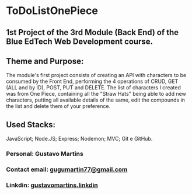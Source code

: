 # ToDoListOnePiece

## 1st Project of the 3rd Module (Back End) of the Blue EdTech Web Development course.

## Theme and Purpose:

<p>The module's first project consists of creating an API with characters to be consumed by the Front End, performing the 4 operations of CRUD, GET (ALL and by ID), POST, PUT and DELETE. The list of characters I created was from One Piece, containing all the "Straw Hats" being able to add new characters, putting all available details of the same, edit the compounds in the list and delete them of your preference.
</p>

## Used Stacks:

<p> 
JavaScript; Node.JS; Express; Nodemon; MVC; Git e GitHub.
</p>

### Personal: Gustavo Martins

### Contact email: <a href = "mailto:gugumartin77@gmail.com"> gugumartin77@gmail.com</a>

### Linkdin: <a href = "https://www.linkedin.com/in/gustavo-martins-681921229/">gustavomartins.linkdin</a>
